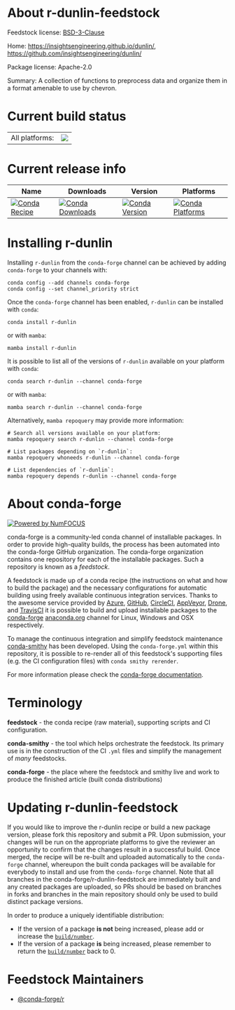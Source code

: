 About r-dunlin-feedstock
========================

Feedstock license: [BSD-3-Clause](https://github.com/conda-forge/r-dunlin-feedstock/blob/main/LICENSE.txt)

Home: https://insightsengineering.github.io/dunlin/, https://github.com/insightsengineering/dunlin/

Package license: Apache-2.0

Summary: A collection of functions to preprocess data and organize them in a format amenable to use by chevron.

Current build status
====================


<table><tr><td>All platforms:</td>
    <td>
      <a href="https://dev.azure.com/conda-forge/feedstock-builds/_build/latest?definitionId=26088&branchName=main">
        <img src="https://dev.azure.com/conda-forge/feedstock-builds/_apis/build/status/r-dunlin-feedstock?branchName=main">
      </a>
    </td>
  </tr>
</table>

Current release info
====================

| Name | Downloads | Version | Platforms |
| --- | --- | --- | --- |
| [![Conda Recipe](https://img.shields.io/badge/recipe-r--dunlin-green.svg)](https://anaconda.org/conda-forge/r-dunlin) | [![Conda Downloads](https://img.shields.io/conda/dn/conda-forge/r-dunlin.svg)](https://anaconda.org/conda-forge/r-dunlin) | [![Conda Version](https://img.shields.io/conda/vn/conda-forge/r-dunlin.svg)](https://anaconda.org/conda-forge/r-dunlin) | [![Conda Platforms](https://img.shields.io/conda/pn/conda-forge/r-dunlin.svg)](https://anaconda.org/conda-forge/r-dunlin) |

Installing r-dunlin
===================

Installing `r-dunlin` from the `conda-forge` channel can be achieved by adding `conda-forge` to your channels with:

```
conda config --add channels conda-forge
conda config --set channel_priority strict
```

Once the `conda-forge` channel has been enabled, `r-dunlin` can be installed with `conda`:

```
conda install r-dunlin
```

or with `mamba`:

```
mamba install r-dunlin
```

It is possible to list all of the versions of `r-dunlin` available on your platform with `conda`:

```
conda search r-dunlin --channel conda-forge
```

or with `mamba`:

```
mamba search r-dunlin --channel conda-forge
```

Alternatively, `mamba repoquery` may provide more information:

```
# Search all versions available on your platform:
mamba repoquery search r-dunlin --channel conda-forge

# List packages depending on `r-dunlin`:
mamba repoquery whoneeds r-dunlin --channel conda-forge

# List dependencies of `r-dunlin`:
mamba repoquery depends r-dunlin --channel conda-forge
```


About conda-forge
=================

[![Powered by
NumFOCUS](https://img.shields.io/badge/powered%20by-NumFOCUS-orange.svg?style=flat&colorA=E1523D&colorB=007D8A)](https://numfocus.org)

conda-forge is a community-led conda channel of installable packages.
In order to provide high-quality builds, the process has been automated into the
conda-forge GitHub organization. The conda-forge organization contains one repository
for each of the installable packages. Such a repository is known as a *feedstock*.

A feedstock is made up of a conda recipe (the instructions on what and how to build
the package) and the necessary configurations for automatic building using freely
available continuous integration services. Thanks to the awesome service provided by
[Azure](https://azure.microsoft.com/en-us/services/devops/), [GitHub](https://github.com/),
[CircleCI](https://circleci.com/), [AppVeyor](https://www.appveyor.com/),
[Drone](https://cloud.drone.io/welcome), and [TravisCI](https://travis-ci.com/)
it is possible to build and upload installable packages to the
[conda-forge](https://anaconda.org/conda-forge) [anaconda.org](https://anaconda.org/)
channel for Linux, Windows and OSX respectively.

To manage the continuous integration and simplify feedstock maintenance
[conda-smithy](https://github.com/conda-forge/conda-smithy) has been developed.
Using the ``conda-forge.yml`` within this repository, it is possible to re-render all of
this feedstock's supporting files (e.g. the CI configuration files) with ``conda smithy rerender``.

For more information please check the [conda-forge documentation](https://conda-forge.org/docs/).

Terminology
===========

**feedstock** - the conda recipe (raw material), supporting scripts and CI configuration.

**conda-smithy** - the tool which helps orchestrate the feedstock.
                   Its primary use is in the construction of the CI ``.yml`` files
                   and simplify the management of *many* feedstocks.

**conda-forge** - the place where the feedstock and smithy live and work to
                  produce the finished article (built conda distributions)


Updating r-dunlin-feedstock
===========================

If you would like to improve the r-dunlin recipe or build a new
package version, please fork this repository and submit a PR. Upon submission,
your changes will be run on the appropriate platforms to give the reviewer an
opportunity to confirm that the changes result in a successful build. Once
merged, the recipe will be re-built and uploaded automatically to the
`conda-forge` channel, whereupon the built conda packages will be available for
everybody to install and use from the `conda-forge` channel.
Note that all branches in the conda-forge/r-dunlin-feedstock are
immediately built and any created packages are uploaded, so PRs should be based
on branches in forks and branches in the main repository should only be used to
build distinct package versions.

In order to produce a uniquely identifiable distribution:
 * If the version of a package **is not** being increased, please add or increase
   the [``build/number``](https://docs.conda.io/projects/conda-build/en/latest/resources/define-metadata.html#build-number-and-string).
 * If the version of a package **is** being increased, please remember to return
   the [``build/number``](https://docs.conda.io/projects/conda-build/en/latest/resources/define-metadata.html#build-number-and-string)
   back to 0.

Feedstock Maintainers
=====================

* [@conda-forge/r](https://github.com/orgs/conda-forge/teams/r/)

